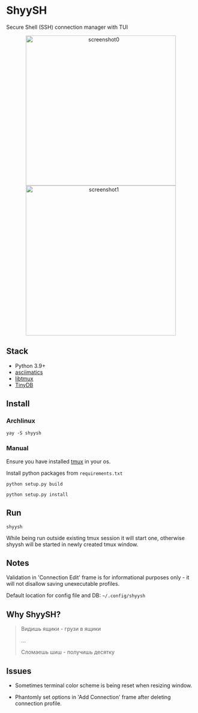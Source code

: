 # ShyySH

Secure Shell (SSH) connection manager with TUI

<p align="center">
<img alt="screenshot0" src="https://user-images.githubusercontent.com/31232338/201325494-ceb243c7-c72b-4ed5-9c11-7c9c33465cae.png" width="400"/>
<img alt="screenshot1" src="https://user-images.githubusercontent.com/31232338/201325631-94eded7a-24bb-4f8e-8e1e-d9f3f9bc3529.png" width="400"/>
</p>

## Stack

* Python 3.9+
* [asciimatics](https://github.com/peterbrittain/asciimatics)
* [libtmux](https://libtmux.git-pull.com/)
* [TinyDB](https://github.com/msiemens/tinydb)

## Install

### Archlinux

```commandline
yay -S shyysh
```

### Manual 

Ensure you have installed [tmux](https://github.com/tmux/tmux) in your os.

Install python packages from `requirements.txt`

```commandline
python setup.py build

python setup.py install
```

## Run

```commandline
shyysh
```

While being run outside existing tmux session it will start one, 
otherwise shyysh will be started in newly created tmux window.

## Notes

Validation in 'Connection Edit' frame is for informational purposes only - it will not disallow 
saving unexecutable profiles.

Default location for config file and DB: `~/.config/shyysh`

## Why ShyySH?

> Видишь ящики - грузи в ящики
> 
> ...
> 
> Сломаешь шиш - получишь десятку


## Issues

- Sometimes terminal color scheme is being reset when resizing window.

- Phantomly set options in 'Add Connection' frame after deleting connection profile.